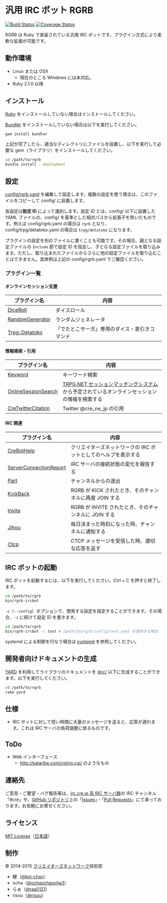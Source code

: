 汎用 IRC ボット RGRB
====================

[![Build Status](https://travis-ci.org/cre-ne-jp/rgrb.svg?branch=master)](https://travis-ci.org/cre-ne-jp/rgrb)
[![Coverage Status](https://coveralls.io/repos/cre-ne-jp/rgrb/badge.svg?branch=master&service=github)](https://coveralls.io/github/cre-ne-jp/rgrb?branch=master)

RGRB は Ruby で実装されている汎用 IRC ボットです。プラグイン方式により柔軟な拡張が可能です。

動作環境
--------

* Linux または OSX
    * 現在のところ Windows には未対応。
* Ruby 2.1.0 以降

インストール
------------

[Ruby](http://www.ruby-lang.org/) をインストールしていない場合はインストールしてください。

[Bundler](http://bundler.io/) をインストールしていない場合は以下を実行してください。

```bash
gem install bundler
```

上記が完了したら、適当なディレクトリにファイルを設置し、以下を実行して必要な gem（ライブラリ）をインストールしてください。

```bash
cd /path/to/rgrb
bundle install --deployment
```

設定
----

[config/rgrb.yaml](config/rgrb.yaml) を編集して設定します。複数の設定を使う場合は、このファイルをコピーして config/ に設置します。

各設定は**設定 ID** によって識別します。設定 ID とは、config/ 以下に設置した YAML ファイルの、config/ を基準とした相対パスから拡張子を除いたものです。例えば config/rgrb.yaml の場合は `rgrb` となり、config/trpg/detatoko.yaml の場合は `trpg/detatoko` になります。

プラグインの設定を別のファイルに書くことも可能です。その場合、親となる設定ファイルの `Include` 節で設定 ID を指定し、子となる設定ファイルを取り込みます。ただし、取り込まれたファイルからさらに他の設定ファイルを取り込むことはできません。具体例は上記の config/rgrb.yaml でご確認ください。

### プラグイン一覧

#### オンラインセッション支援

| プラグイン名 | 内容 |
| ------------ | ---- |
| [DiceRoll](doc/plugins/dice_roll.md) | ダイスロール |
| [RandomGenerator](doc/plugins/random_generator.md) | ランダムジェネレータ |
| [Trpg::Detatoko](doc/plugins/trpg/detatoko.md) | 「でたとこサーガ」専用のダイス・表引きコマンド |

#### 情報検索・引用

| プラグイン名 | 内容 |
| ------------ | ---- |
| [Keyword](doc/plugins/keyword.md) | キーワード検索 |
| [OnlineSessionSearch](doc/plugins/online_session_search.md) | [TRPG.NET セッションマッチングシステム](http://session.trpg.net/)から予定されているオンラインセッションの情報を検索する |
| [CreTwitterCitation](doc/plugins/cre_twitter_citation.md) | Twitter @cre_ne_jp の引用 |

#### IRC 関連

| プラグイン名 | 内容 |
| ------------ | ---- |
| [CreBotHelp](doc/plugins/cre_bot_help.md) | クリエイターズネットワークの IRC ボットとしてのヘルプを表示する |
| [ServerConnectionReport](doc/plugins/server_connection_report.md) | IRC サーバの接続状態の変化を報告する |
| [Part](doc/plugins/part.md) | チャンネルからの退出 |
| [KickBack](doc/plugins/kick_back.md) | RGRB が KICK されたとき、そのチャンネルに再度 JOIN する |
| [Invite](doc/plugins/invite.md) | RGRB が INVITE されたとき、そのチャンネルに JOIN する |
| [Jihou](doc/plugins/jihou.md) | 毎日決まった時刻になった時、チャンネルに通知する |
| [Ctcp](doc/plugins/ctcp.md) | CTCP メッセージを受信した時、適切な応答を返す |

IRC ボットの起動
----------------

IRC ボットを起動するには、以下を実行してください。Ctrl + C を押すと終了します。

```bash
cd /path/to/rgrb
bin/rgrb-ircbot
```

`-c`（`--config`）オプションで、使用する設定を指定することができます。その場合、`-c` に続けて設定 ID を書きます。

```bash
cd /path/to/rgrb
bin/rgrb-ircbot -c test # /path/to/rgrb/config/test.yaml を使用する場合
```

systemd による制御を行なう場合は [systemd](doc/system/systemd.md) を参照してください。

開発者向けドキュメントの生成
----------------------------

[YARD](http://yardoc.org/) を利用してライブラリのドキュメントを [doc/](doc/) 以下に生成することができます。以下を実行してください。

```bash
cd /path/to/rgrb
rake yard
```

仕様
----

* IRC ボットに対して短い時間に大量のメッセージを送ると、応答が遅れます。これは IRC サーバの負荷調整に依るものです。

ToDo
----

* Web インターフェース
    * http://kataribe.com/cgi/rg.cgi/ のようなもの

連絡先
------

ご意見・ご要望・バグ報告等は、[irc.cre.jp 系 IRC サーバ群](http://www.cre.ne.jp/services/irc)の IRC チャンネル「#cre」や、[GitHub リポジトリ](https://github.com/cre-ne-jp/rgrb)上の「[Issues](https://github.com/cre-ne-jp/rgrb/issues)」・「[Pull Requests](https://github.com/cre-ne-jp/rgrb/pulls)」にて承っております。お気軽にお寄せください。

ライセンス
----------

[MIT License](LICENSE)（[日本語](LICENSE.ja)）

制作
----

&copy; 2014-2015 [クリエイターズネットワーク](http://www.cre.ne.jp/)技術部

* 鯉（[@koi-chan](https://github.com/koi-chan)）
* ocha（[@ochaochaocha3](https://github.com/ochaochaocha3)）
* らぁ（[@raa0121](https://github.com/raa0121)）
* risou（[@risou](https://github.com/risou)）
